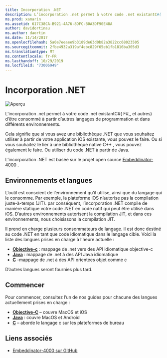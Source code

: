 ```yaml
---
title: Incorporation .NET
description: L’incorporation .net permet à votre code .net existantC#( F#,, et autres) d’être consommé par du code écrit dans d’autres langages de programmation.
ms.prod: xamarin
ms.assetid: 617C38CA-B921-4A76-8DFC-B0A3DF90E48A
author: davidortinau
ms.author: daortin
ms.date: 11/14/2017
ms.openlocfilehash: 5a0e7eeaee9b3189de63d0b82a3822cc68023505
ms.sourcegitcommit: 2fbe4932a319af4ebc829f65eb1fb1816ba305d3
ms.translationtype: MT
ms.contentlocale: fr-FR
ms.lasthandoff: 10/29/2019
ms.locfileid: "73006949"
---
```

# <a name="net-embedding"></a>Incorporation .NET

![Aperçu](~/media/shared/preview.png)

L’incorporation .net permet à votre code .net existantC#( F#,, et autres) d’être consommé à partir d’autres langages de programmation et dans différents environnements.

Cela signifie que si vous avez une bibliothèque .NET que vous souhaitez utiliser à partir de votre application iOS existante, vous pouvez le faire.   Ou si vous souhaitez le lier à une bibliothèque native C++ , vous pouvez également le faire.   Ou utiliser du code .NET à partir de Java.

L’incorporation .NET est basée sur le projet open source [Embeddinator-4000](https://github.com/mono/Embeddinator-4000) .

## <a name="environments-and-languages"></a>Environnements et langues

L’outil est conscient de l’environnement qu’il utilise, ainsi que du langage qui le consomme.   Par exemple, la plateforme iOS n’autorise pas la compilation juste-à-temps (JIT). par conséquent, l’incorporation .NET compile de manière statique votre code .NET en code natif qui peut être utilisé dans iOS.  D’autres environnements autorisent la compilation JIT, et dans ces environnements, nous choisissons la compilation JIT.

Il prend en charge plusieurs consommateurs de langage. il est donc destiné au code .NET en tant que code idiomatique dans le langage cible.   Voici la liste des langues prises en charge à l’heure actuelle :

- [**Objective-c**](objective-c/index.md) : mappage de .net vers des API idiomatique objective-c
- [**Java**](android/index.md) : mappage de .net à des API Java idiomatique
- [**C**](get-started/c.md) -mappage de .net à des API orientées objet comme c

D’autres langues seront fournies plus tard.

## <a name="getting-started"></a>Commencer

Pour commencer, consultez l’un de nos guides pour chacune des langues actuellement prises en charge :

- [**Objective-C**](get-started/objective-c/index.md) – couvre MacOS et iOS
- [**Java**](get-started/java/index.md) : couvre MacOS et Android
- [**C**](get-started/c.md) – aborde le langage c sur les plateformes de bureau

## <a name="related-links"></a>Liens associés

- [Embeddinator-4000 sur GitHub](https://github.com/mono/Embeddinator-4000)
